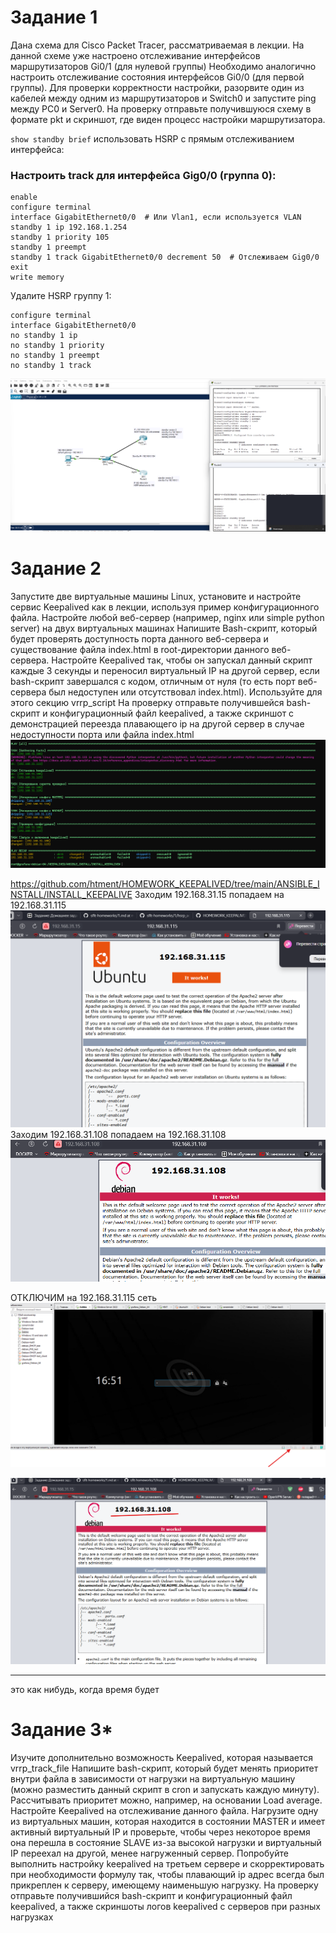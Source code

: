# Задание 1
Дана схема для Cisco Packet Tracer, рассматриваемая в лекции.
На данной схеме уже настроено отслеживание интерфейсов маршрутизаторов Gi0/1 (для нулевой группы)
Необходимо аналогично настроить отслеживание состояния интерфейсов Gi0/0 (для первой группы).
Для проверки корректности настройки, разорвите один из кабелей между одним из маршрутизаторов и Switch0 и запустите ping между PC0 и Server0.
На проверку отправьте получившуюся схему в формате pkt и скриншот, где виден процесс настройки маршрутизатора.


``show standby brief``
использовать HSRP с прямым отслеживанием интерфейса:

### Настроить track для интерфейса Gig0/0 (группа 0):
```
enable
configure terminal
interface GigabitEthernet0/0  # Или Vlan1, если используется VLAN
standby 1 ip 192.168.1.254
standby 1 priority 105
standby 1 preempt
standby 1 track GigabitEthernet0/0 decrement 50  # Отслеживаем Gig0/0
exit
write memory
```

Удалите HSRP группу 1:
```
configure terminal
interface GigabitEthernet0/0
no standby 1 ip
no standby 1 priority
no standby 1 preempt
no standby 1 track

```
![alt text](img/Cicso.png)

# Задание 2
Запустите две виртуальные машины Linux, установите и настройте сервис Keepalived как в лекции, используя пример конфигурационного файла.
Настройте любой веб-сервер (например, nginx или simple python server) на двух виртуальных машинах
Напишите Bash-скрипт, который будет проверять доступность порта данного веб-сервера и существование файла index.html в root-директории данного веб-сервера.
Настройте Keepalived так, чтобы он запускал данный скрипт каждые 3 секунды и переносил виртуальный IP на другой сервер, если bash-скрипт завершался с кодом, отличным от нуля (то есть порт веб-сервера был недоступен или отсутствовал index.html). Используйте для этого секцию vrrp_script
На проверку отправьте получившейся bash-скрипт и конфигурационный файл keepalived, а также скриншот с демонстрацией переезда плавающего ip на другой сервер в случае недоступности порта или файла index.html
![alt text](img/ansible.png)

https://github.com/htment/HOMEWORK_KEEPALIVED/tree/main/ANSIBLE_INSTALL/INSTALL_KEEPALIVE
Заходим 192.168.31.15 попадаем на 192.168.31.115
![alt text](img/115.png)
Заходим 192.168.31.108 попадаем на 192.168.31.108
![alt text](img/108.png)

ОТКЛЮЧИМ на 192.168.31.115 сеть
![ln_off](img/115_ln_off.png)

![alt text](img/keepalive.png)


-----------------------------------------------------------------------------------------------------------------------------
это как нибудь, когда время будет
# Задание 3*
Изучите дополнительно возможность Keepalived, которая называется vrrp_track_file
Напишите bash-скрипт, который будет менять приоритет внутри файла в зависимости от нагрузки на виртуальную машину (можно разместить данный скрипт в cron и запускать каждую минуту). Рассчитывать приоритет можно, например, на основании Load average.
Настройте Keepalived на отслеживание данного файла.
Нагрузите одну из виртуальных машин, которая находится в состоянии MASTER и имеет активный виртуальный IP и проверьте, чтобы через некоторое время она перешла в состояние SLAVE из-за высокой нагрузки и виртуальный IP переехал на другой, менее нагруженный сервер.
Попробуйте выполнить настройку keepalived на третьем сервере и скорректировать при необходимости формулу так, чтобы плавающий ip адрес всегда был прикреплен к серверу, имеющему наименьшую нагрузку.
На проверку отправьте получившийся bash-скрипт и конфигурационный файл keepalived, а также скриншоты логов keepalived с серверов при разных нагрузках